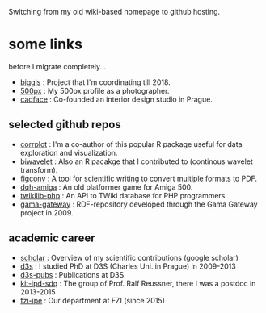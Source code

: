 Switching from my old wiki-based homepage to github hosting.

# some links
before I migrate completely...

 - [biggis](http://biggis-project.eu/) : Project that I'm coordinating till 2018.
 - [500px](https://500px.com/ViliamSimko) : My 500px profile as a photographer.
 - [cadface](https://www.cadface.com/home) : Co-founded an interior design studio in Prague.

## selected github repos
 - [corrplot](https://github.com/vsimko/corrplot) : I'm a co-author of this popular R package useful for data exploration and visualization.
 - [biwavelet](https://github.com/vsimko/biwavelet) : Also an R pacakge that I contributed to (continous wavelet transform).
 - [figconv](https://github.com/vsimko/figconv) : A tool for scientific writing to convert multiple formats to PDF.
 - [dqh-amiga](https://github.com/vsimko/dqh-amiga) : An old platformer game for Amiga 500.
 - [twikilib-php](https://github.com/vsimko/twikilib-php) : An API to TWiki database for PHP programmers.
 - [gama-gateway](https://github.com/vsimko/gama-gateway) : RDF-repository developed through the Gama Gateway project in 2009.

## academic career
 - [scholar](https://scholar.google.de/citations?user=Koj0QgMAAAAJ) : Overview of my scientific contributions (google scholar)
 - [d3s](http://d3s.mff.cuni.cz/) : I studied PhD at D3S (Charles Uni. in Prague) in 2009-2013
 - [d3s-pubs](http://d3s.mff.cuni.cz/publications/?author=simko&full) : Publications at D3S 
 - [kit-ipd-sdq](https://sdq.ipd.kit.edu/people/) : The group of Prof. Ralf Reussner, there I was a postdoc in 2013-2015
 - [fzi-ipe](http://www.fzi.de/en/about-us/organisation/research-divisions/ipe/) : Our department at FZI (since 2015)
